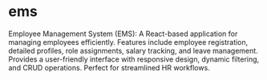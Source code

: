 # ems
Employee Management System (EMS): A React-based application for managing employees efficiently. Features include employee registration, detailed profiles, role assignments, salary tracking, and leave management. Provides a user-friendly interface with responsive design, dynamic filtering, and CRUD operations. Perfect for streamlined HR workflows.
